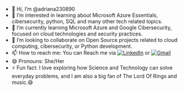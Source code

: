 - 👋 Hi, I’m @adriana230890
- 👀 I’m interested in learning about Microsoft Azure Essentials, cibersecurity, python, SQL and many other tech related topics.
- 🌱 I’m currently learning Microsoft Azure and Google Cibersecurity, focused on cloud technologies and security practices.
- 💞️ I’m looking to collaborate on Open Source projects related to cloud computing, cibersecurity, or Python development.
- 📫 How to reach me: You can Reach me via [![LinkedIn](https://img.shields.io/badge/LinkedIn-0077B5?style=for-the-badge&logo=linkedin&logoColor=white)](https://www.linkedin.com/in/adriana-de-lima-953535220/) or [![Gmail](https://img.shields.io/badge/Gmail-333333?style=for-the-badge&logo=gmail&logoColor=red)](mailto:dricca.apl.lima@gmail.com)
- 😄 Pronouns: She/Her
- ⚡ Fun fact: I love exploring how Science and Technology can solve everyday problems, and I am also a big fan of The Lord Of Rings and music.😄

<!---
adriana230890/adriana230890 is a ✨ special ✨ repository because its `README.md` (this file) appears on your GitHub profile.
You can click the Preview link to take a look at your changes.
--->
